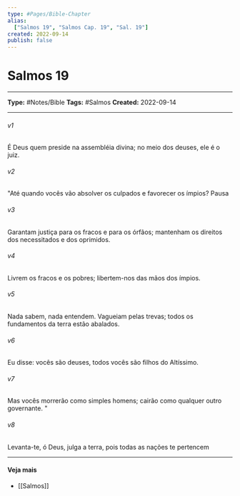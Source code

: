 ```yaml
---
type: #Pages/Bible-Chapter
alias:
  ["Salmos 19", "Salmos Cap. 19", "Sal. 19"]
created: 2022-09-14
publish: false
---
```


# Salmos 19

---

**Type:** #Notes/Bible
**Tags:** #Salmos
**Created:** 2022-09-14

---

###### v1
É Deus quem preside na assembléia divina; no meio dos deuses, ele é o juiz.
###### v2
"Até quando vocês vão absolver os culpados e favorecer os ímpios? Pausa
###### v3
Garantam justiça para os fracos e para os órfãos; mantenham os direitos dos necessitados e dos oprimidos.
###### v4
Livrem os fracos e os pobres; libertem-nos das mãos dos ímpios.
###### v5
Nada sabem, nada entendem. Vagueiam pelas trevas; todos os fundamentos da terra estão abalados.
###### v6
Eu disse: vocês são deuses, todos vocês são filhos do Altíssimo.
###### v7
Mas vocês morrerão como simples homens; cairão como qualquer outro governante. "
###### v8
Levanta-te, ó Deus, julga a terra, pois todas as nações te pertencem


---

#### Veja mais

- [[Salmos]]
